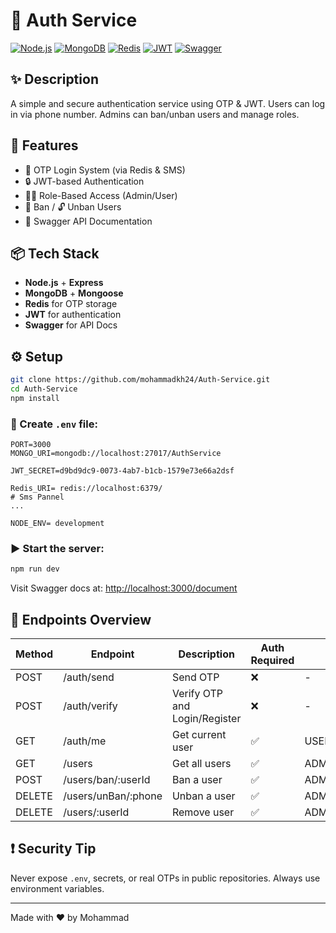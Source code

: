 # 🔐 Auth Service

[![Node.js](https://img.shields.io/badge/Node.js-18.x-green.svg)](https://nodejs.org/)
[![MongoDB](https://img.shields.io/badge/MongoDB-%20%F0%9F%92%BE-green)](https://mongodb.com)
[![Redis](https://img.shields.io/badge/Redis-%E2%9A%AB-red)](https://redis.io/)
[![JWT](https://img.shields.io/badge/JWT-secure-yellow)](https://jwt.io)
[![Swagger](https://img.shields.io/badge/Swagger-UI-blue)](http://localhost:3000/api-docs)

## ✨ Description

A simple and secure authentication service using OTP & JWT. Users can log in via phone number. Admins can ban/unban users and manage roles.

## 🚀 Features

- 📲 OTP Login System (via Redis & SMS)
- 🔒 JWT-based Authentication
- 🧑‍💼 Role-Based Access (Admin/User)
- 🚫 Ban / 🔓 Unban Users
- 📑 Swagger API Documentation

## 📦 Tech Stack

- **Node.js** + **Express**
- **MongoDB** + **Mongoose**
- **Redis** for OTP storage
- **JWT** for authentication
- **Swagger** for API Docs

## ⚙️ Setup

```bash
git clone https://github.com/mohammadkh24/Auth-Service.git
cd Auth-Service
npm install
```

### 📁 Create `.env` file:

```env
PORT=3000
MONGO_URI=mongodb://localhost:27017/AuthService

JWT_SECRET=d9bd9dc9-0073-4ab7-b1cb-1579e73e66a2dsf

Redis_URI= redis://localhost:6379/
# Sms Pannel
...

NODE_ENV= development
```

### ▶️ Start the server:

```bash
npm run dev
```

Visit Swagger docs at: [http://localhost:3000/document](http://localhost:3000/document)

## 🔐 Endpoints Overview

| Method | Endpoint            | Description                   | Auth Required | Role       |
| ------ | ------------------- | ----------------------------- | ------------- | ---------- |
| POST   | /auth/send          | Send OTP                      | ❌            | -          |
| POST   | /auth/verify        | Verify OTP and Login/Register | ❌            | -          |
| GET    | /auth/me            | Get current user              | ✅            | USER/ADMIN |
| GET    | /users              | Get all users                 | ✅            | ADMIN      |
| POST   | /users/ban/:userId  | Ban a user                    | ✅            | ADMIN      |
| DELETE | /users/unBan/:phone | Unban a user                  | ✅            | ADMIN      |
| DELETE | /users/:userId      | Remove user                   | ✅            | ADMIN      |

## ❗ Security Tip

Never expose `.env`, secrets, or real OTPs in public repositories. Always use environment variables.

---

Made with ❤️ by Mohammad
